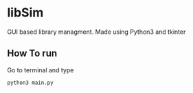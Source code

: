 # libSim
GUI based library managment. Made using Python3 and tkinter

## How To run

Go to terminal and type
```bash
python3 main.py
```


